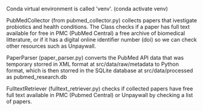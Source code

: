 Conda virtual environment is called 'venv'. (conda activate venv)

PubMedCollector (from pubmed_collector.py) collects papers that ivestigate probiotics and health
conditions. The Class checks if a paper has full text available for free in PMC (PubMed Central)
a free archive of biomedical litterature, or if it has a digital online identifier number (doi) so we can check other resources such as Unpaywall.

PaperParser (paper_parser.py) converts the PubMed API data that was temporary storred in XML format at src/data/raw/metadata to Python format, which is then storred in the SQLite database at src/data/processed as pubmed_research.db

FulltextRetriever (fulltext_retriever.py) checks if collected papers have free full text available in PMC (Pubmed Central) or Unpaywall by checking a list of papers.
